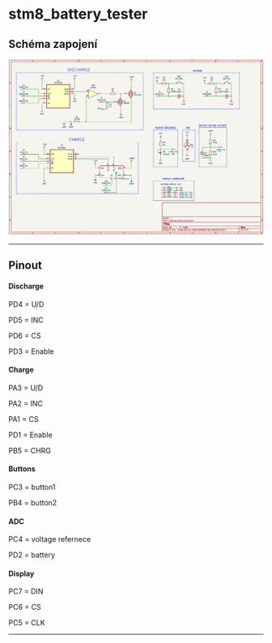 # stm8_battery_tester
## Schéma zapojení
<p align="center"><img src="media/schematic.png"><p>
  
---
  
## Pinout
  #### Discharge
  <p>PD4 = U/D</p>
  <p>PD5 = INC</p>
  <p>PD6 = CS</p>
  <p>PD3 = Enable</p>
  
  #### Charge
  <p>PA3 = U/D</p>
  <p>PA2 = INC</p>
  <p>PA1 = CS</p>
  <p>PD1 = Enable</p>
  <p>PB5 = CHRG</p>

  
  #### Buttons
  <p>PC3 = button1</p>
  <p>PB4 = button2</p>
  
  #### ADC 
  <p>PC4 = voltage refernece</p>
  <p>PD2 = battery</p>
  
  #### Display
  <p>PC7 = DIN</p>
  <p>PC6 = CS</p>
  <p>PC5 = CLK</p>
  
  ---
  
